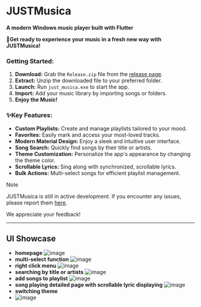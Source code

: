 # JUSTMusica

**A modern Windows music player built with Flutter**

🎵**Get ready to experience your music in a fresh new way with JUSTMusica\!**

### Getting Started:

1.  **Download:** Grab the `Release.zip` file from the [release page](https://github.com/a-M1NG/JUSTMusica/releases/latest).
2.  **Extract:** Unzip the downloaded file to your preferred folder.
3.  **Launch:** Run `just_musica.exe` to start the app.
4.  **Import:** Add your music library by importing songs or folders.
5.  **Enjoy the Music\!**

### ✨Key Features:

  * **Custom Playlists:** Create and manage playlists tailored to your mood.
  * **Favorites:** Easily mark and access your most-loved tracks.
  * **Modern Material Design:** Enjoy a sleek and intuitive user interface.
  * **Song Search:** Quickly find songs by their title or artists.
  * **Theme Customization:** Personalize the app's appearance by changing the theme color.
  * **Scrollable Lyrics:** Sing along with synchronized, scrollable lyrics.
  * **Bulk Actions:** Multi-select songs for efficient playlist management.

> [!NOTE]
> JUSTMusica is still in active development. If you encounter any issues, please report them [here](https://github.com/a-M1NG/JUSTMusica/issues).
> 
> We appreciate your feedback!

-----
## UI Showcase
+ **homepage**
![image](https://github.com/user-attachments/assets/db861f99-704f-40ce-94d6-1ab928cc2c55)
+ **multi-select function**
![image](https://github.com/user-attachments/assets/12f130b0-3027-48f1-b027-47efe4bcdc59)
+ **right click menu**
![image](https://github.com/user-attachments/assets/88ebd368-86c6-41a1-a44c-e744379f70f0)
+ **searching by title or artists**
![image](https://github.com/user-attachments/assets/5e5c102c-4f74-415d-b559-973b3c08a086)
+ **add songs to playlist**
![image](https://github.com/user-attachments/assets/86a4e17e-0730-4382-bd64-7432159fff0e)
+ **song playing detailed page with scrollable lyric displaying**
![image](https://github.com/user-attachments/assets/bad87280-c5e2-4d24-81ed-78b3e730b207)
+ **switching theme**
+ ![image](https://github.com/user-attachments/assets/57628506-3815-4081-a77e-62c2a79e2050)
